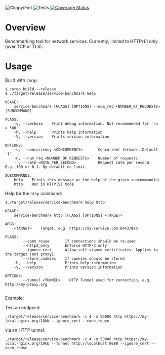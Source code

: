 ![Clippy/Fmt](https://github.com/xnuter/http-tunnel/workflows/Clippy/Fmt/badge.svg)
![Tests](https://github.com/xnuter/http-tunnel/workflows/Tests/badge.svg)
[![Coverage Status](https://coveralls.io/repos/github/xnuter/service-benchmark/badge.svg?branch=master)](https://coveralls.io/github/xnuter/service-benchmark?branch=master)

Overview
========

Benchmarking tool for network services. Currently, limited to HTTP/1.1 only (over TCP or TLS).

Usage
======

Build with `cargo`
```
$ cargo build --release
$ ./target/release/service-benchmark help 

USAGE:
    service-benchmark [FLAGS] [OPTIONS] --num_req <NUMBER_OF_REQUESTS> [SUBCOMMAND]

FLAGS:
    -v, --verbose    Print debug information. Not recommended for `-n > 500`
    -h, --help       Prints help information
    -V, --version    Prints version information

OPTIONS:
    -c, --concurrency <CONCURRENCY>       Concurrent threads. Default `1`.
    -n, --num_req <NUMBER_OF_REQUESTS>    Number of requests.
    -r, --rate <RATE_PER_SECOND>          Request rate per second. E.g. 100 or 0.1. By default no limit.

SUBCOMMANDS:
    help    Prints this message or the help of the given subcommand(s)
    http    Run in HTTP(S) mode

```

Help for the `http` command:

```
$./target/release/service-benchmark help http

USAGE:
    service-benchmark http [FLAGS] [OPTIONS] <TARGET>

ARGS:
    <TARGET>    Target, e.g. https://my-service.com:8443/8kb

FLAGS:
        --conn_reuse       If connections should be re-used
        --http2_only       Enforce HTTP/2 only
        --ignore_cert      Allow self signed certificates. Applies to the target (not proxy).
        --store_cookies    If cookies should be stored
    -h, --help             Prints help information
    -V, --version          Prints version information

OPTIONS:
        --tunnel <TUNNEL>    HTTP Tunnel used for connection, e.g. http://my-proxy.org


```

Example:

Test an endpoint:

```
./target/release/service-benchmark -c 4 -n 50000 http https://my-local-nginx.org/10kb --ignore_cert --conn_reuse

```

via an HTTP tunnel:

```
./target/release/service-benchmark -c 4 -n 50000 http https://my-local-nginx.org/10kb --tunnel http://localhost:8080 --ignore_cert --conn_reuse
```